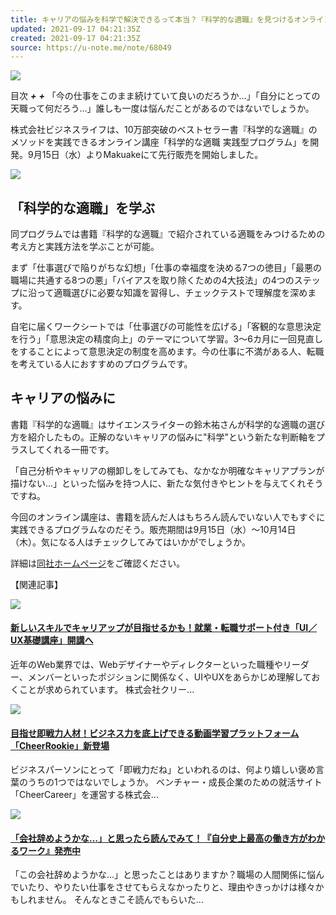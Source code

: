 ```yaml
---
title: キャリアの悩みを科学で解決できるって本当？『科学的な適職』を見つけるオンライン講座が登場
updated: 2021-09-17 04:21:35Z
created: 2021-09-17 04:21:35Z
source: https://u-note.me/note/68049
---
```


![](https://u-note.me/wp-content/images/uploads/2021/09/media_8edef76bc269bb3a2dfdd0c1ac9bf7761b05ca88.jpg)

目次
***+***
***+***
「今の仕事をこのまま続けていて良いのだろうか…」「自分にとっての天職って何だろう…」誰しも一度は悩んだことがあるのではないでしょうか。

株式会社ビジネスライフは、10万部突破のベストセラー書『科学的な適職』のメソッドを実践できるオンライン講座「科学的な適職 実践型プログラム」を開発。9月15日（水）よりMakuakeにて先行販売を開始しました。

![](https://u-note.me/wp-content/images/uploads/2021/09/media_e502250f7fea88fb70940a6f969d89129706246e.png)

## 「科学的な適職」を学ぶ

同プログラムでは書籍『科学的な適職』で紹介されている適職をみつけるための考え方と実践方法を学ぶことが可能。

まず「仕事選びで陥りがちな幻想」「仕事の幸福度を決める7つの徳目」「最悪の職場に共通する8つの悪」「バイアスを取り除くための4大技法」の4つのステップに沿って適職選びに必要な知識を習得し、チェックテストで理解度を深めます。

自宅に届くワークシートでは「仕事選びの可能性を広げる」「客観的な意思決定を行う」「意思決定の精度向上」のテーマについて学習。3～6カ月に一回見直しをすることによって意思決定の制度を高めます。今の仕事に不満がある人、転職を考えている人におすすめのプログラムです。

## キャリアの悩みに

書籍『科学的な適職』はサイエンスライターの鈴木祐さんが科学的な適職の選び方を紹介したもの。正解のないキャリアの悩みに"科学"という新たな判断軸をプラスしてくれる一冊です。

「自己分析やキャリアの棚卸しをしてみても、なかなか明確なキャリアプランが描けない…」といった悩みを持つ人に、新たな気付きやヒントを与えてくれそうですね。

今回のオンライン講座は、書籍を読んだ人はもちろん読んでいない人でもすぐに実践できるプログラムなのだそう。販売期間は9月15日（水）～10月14日（木）。気になる人はチェックしてみてはいかがでしょうか。

詳細は[同社ホームページ](https://prtimes.jp/main/html/rd/p/000000038.000080658.html)をご確認ください。

【関連記事】

[![](https://u-note.me/wp-content/images/uploads/2021/08/media_09d6cb2c21385a568ffd1f9357a38b09676e54cc.jpg)](https://u-note.me/note/68035)

#### [新しいスキルでキャリアップが目指せるかも！就業・転職サポート付き「UI／UX基礎講座」開講へ](https://u-note.me/note/68035)

近年のWeb業界では、Webデザイナーやディレクターといった職種やリーダー、メンバーといったポジションに関係なく、UIやUXをあらかじめ理解しておくことが求められています。株式会社クリー...

[![](https://u-note.me/wp-content/images/uploads/2021/09/media_8d1d027a38c77943d394cc5033c1138f7ff085e2.jpeg)](https://u-note.me/note/68036)

#### [目指せ即戦力人材！ビジネス力を底上げできる動画学習プラットフォーム「CheerRookie」新登場](https://u-note.me/note/68036)

ビジネスパーソンにとって「即戦力だね」といわれるのは、何より嬉しい褒め言葉のうちの1つではないでしょうか。ベンチャー・成長企業のための就活サイト「CheerCareer」を運営する株式会...

[![](https://u-note.me/wp-content/images/uploads/2021/09/media_e0bbe9a3c8d9880420f2414cf665a14dec89c3e0.jpg)](https://u-note.me/note/68024)

#### [「会社辞めようかな…」と思ったら読んでみて！『自分史上最高の働き方がわかるワーク』発売中](https://u-note.me/note/68024)

「この会社辞めようかな…」と思ったことはありますか？職場の人間関係に悩んでいたり、やりたい仕事をさせてもらえなかったりと、理由やきっかけは様々かもしれません。そんなときこそ読んでもらいた...